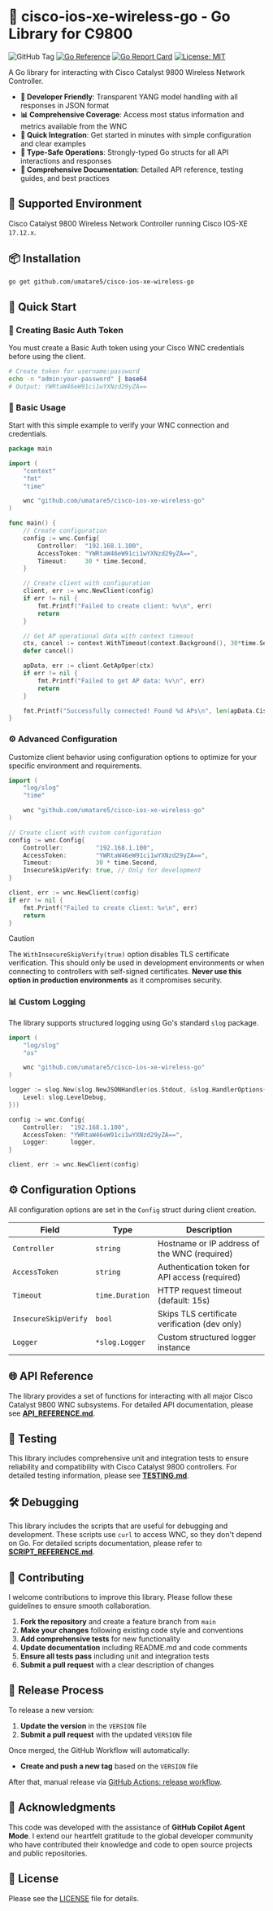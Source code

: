 # 📗 cisco-ios-xe-wireless-go - Go Library for C9800

![GitHub Tag](https://img.shields.io/github/v/tag/umatare5/cisco-ios-xe-wireless-go?label=Latest%20version)
[![Go Reference](https://pkg.go.dev/badge/umatare5/cisco-ios-xe-wireless-go.svg)](https://pkg.go.dev/github.com/umatare5/cisco-ios-xe-wireless-go)
[![Go Report Card](https://goreportcard.com/badge/github.com/umatare5/cisco-ios-xe-wireless-go)](https://goreportcard.com/report/github.com/umatare5/cisco-ios-xe-wireless-go)
[![License: MIT](https://img.shields.io/badge/License-MIT-yellow.svg)](https://github.com/umatare5/cisco-ios-xe-wireless-go/blob/main/LICENSE)

A Go library for interacting with Cisco Catalyst 9800 Wireless Network Controller.

- **🔧 Developer Friendly**: Transparent YANG model handling with all responses in JSON format
- **📊 Comprehensive Coverage**: Access most status information and metrics available from the WNC
- **🚀 Quick Integration**: Get started in minutes with simple configuration and clear examples
- **🎯 Type-Safe Operations**: Strongly-typed Go structs for all API interactions and responses
- **📖 Comprehensive Documentation**: Detailed API reference, testing guides, and best practices

## 📡 Supported Environment

Cisco Catalyst 9800 Wireless Network Controller running Cisco IOS-XE `17.12.x`.

## 📦 Installation

```bash
go get github.com/umatare5/cisco-ios-xe-wireless-go
```

## 🚀 Quick Start

### 🔑 Creating Basic Auth Token

You must create a Basic Auth token using your Cisco WNC credentials before using the client.

```bash
# Create token for username:password
echo -n "admin:your-password" | base64
# Output: YWRtaW46eW91ci1wYXNzd29yZA==
```

### 🔧 Basic Usage

Start with this simple example to verify your WNC connection and credentials.

```go
package main

import (
    "context"
    "fmt"
    "time"

    wnc "github.com/umatare5/cisco-ios-xe-wireless-go"
)

func main() {
    // Create configuration
    config := wnc.Config{
        Controller:  "192.168.1.100",
        AccessToken: "YWRtaW46eW91ci1wYXNzd29yZA==",
        Timeout:     30 * time.Second,
    }

    // Create client with configuration
    client, err := wnc.NewClient(config)
    if err != nil {
        fmt.Printf("Failed to create client: %v\n", err)
        return
    }

    // Get AP operational data with context timeout
    ctx, cancel := context.WithTimeout(context.Background(), 30*time.Second)
    defer cancel()

    apData, err := client.GetApOper(ctx)
    if err != nil {
        fmt.Printf("Failed to get AP data: %v\n", err)
        return
    }

    fmt.Printf("Successfully connected! Found %d APs\n", len(apData.CiscoIOSXEWirelessAccessPointOperAccessPointOperData.OperData))
}
```

### ⚙️ Advanced Configuration

Customize client behavior using configuration options to optimize for your specific environment and requirements.

```go
import (
    "log/slog"
    "time"

    wnc "github.com/umatare5/cisco-ios-xe-wireless-go"
)

// Create client with custom configuration
config := wnc.Config{
    Controller:         "192.168.1.100",
    AccessToken:        "YWRtaW46eW91ci1wYXNzd29yZA==",
    Timeout:            30 * time.Second,
    InsecureSkipVerify: true, // Only for development
}

client, err := wnc.NewClient(config)
if err != nil {
    fmt.Printf("Failed to create client: %v\n", err)
    return
}
```

> [!CAUTION]
> The `WithInsecureSkipVerify(true)` option disables TLS certificate verification. This should only be used in development environments or when connecting to controllers with self-signed certificates. **Never use this option in production environments** as it compromises security.

### 📊 Custom Logging

The library supports structured logging using Go's standard `slog` package.

```go
import (
    "log/slog"
    "os"

    wnc "github.com/umatare5/cisco-ios-xe-wireless-go"
)

logger := slog.New(slog.NewJSONHandler(os.Stdout, &slog.HandlerOptions{
    Level: slog.LevelDebug,
}))

config := wnc.Config{
    Controller:  "192.168.1.100",
    AccessToken: "YWRtaW46eW91ci1wYXNzd29yZA==",
    Logger:      logger,
}

client, err := wnc.NewClient(config)
```

## ⚙️ Configuration Options

All configuration options are set in the `Config` struct during client creation.

| Field                | Type            | Description                                    |
| -------------------- | --------------- | ---------------------------------------------- |
| `Controller`         | `string`        | Hostname or IP address of the WNC (required)   |
| `AccessToken`        | `string`        | Authentication token for API access (required) |
| `Timeout`            | `time.Duration` | HTTP request timeout (default: 15s)            |
| `InsecureSkipVerify` | `bool`          | Skips TLS certificate verification (dev only)  |
| `Logger`             | `*slog.Logger`  | Custom structured logger instance              |

## 🌐 API Reference

The library provides a set of functions for interacting with all major Cisco Catalyst 9800 WNC subsystems. For detailed API documentation, please see **[API_REFERENCE.md](./docs/API_REFERENCE.md)**.

## 🧪 Testing

This library includes comprehensive unit and integration tests to ensure reliability and compatibility with Cisco Catalyst 9800 controllers. For detailed testing information, please see **[TESTING.md](./docs/TESTING.md)**.

## 🛠️ Debugging

This library includes the scripts that are useful for debugging and development. These scripts use `curl` to access WNC, so they don't depend on Go. For detailed scripts documentation, please refer to **[SCRIPT_REFERENCE.md](./docs/SCRIPT_REFERENCE.md)**.

## 🤝 Contributing

I welcome contributions to improve this library. Please follow these guidelines to ensure smooth collaboration.

1. **Fork the repository** and create a feature branch from `main`
2. **Make your changes** following existing code style and conventions
3. **Add comprehensive tests** for new functionality
4. **Update documentation** including README.md and code comments
5. **Ensure all tests pass** including unit and integration tests
6. **Submit a pull request** with a clear description of changes

## 🚀 Release Process

To release a new version:

1. **Update the version** in the `VERSION` file
2. **Submit a pull request** with the updated `VERSION` file

Once merged, the GitHub Workflow will automatically:

- **Create and push a new tag** based on the `VERSION` file

After that, manual release via [GitHub Actions: release workflow](https://github.com/umatare5/cisco-ios-xe-wireless-go/actions/workflows/release.yaml).

## 🙏 Acknowledgments

This code was developed with the assistance of **GitHub Copilot Agent Mode**. I extend our heartfelt gratitude to the global developer community who have contributed their knowledge and code to open source projects and public repositories.

## 📄 License

Please see the [LICENSE](./LICENSE) file for details.
